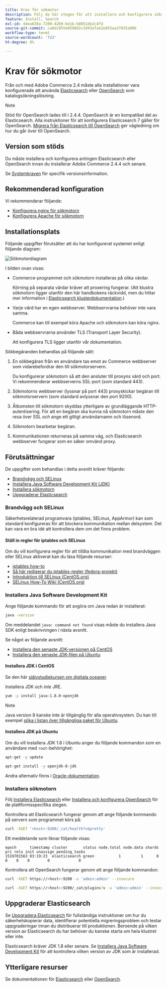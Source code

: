 ```yaml
---
title: Krav för sökmotor
description: Följ de här stegen för att installera och konfigurera sökmotorprogram som stöds för lokala installationer av Adobe Commerce.
feature: Install, Search
exl-id: 44ea638a-7200-4269-be1b-b0851de2c4f4
source-git-commit: ca8dc855e0598d2c3d43afae2e055aa27035a09b
workflow-type: tm+mt
source-wordcount: '723'
ht-degree: 0%

---
```


# Krav för sökmotor

Från och med Adobe Commerce 2.4 måste alla installationer vara konfigurerade att använda [Elasticsearch](https://www.elastic.co) eller [OpenSearch](https://opensearch.org/) som katalogsökningslösning.

>[!NOTE]
>
>Stöd för OpenSearch lades till i 2.4.4. OpenSearch är en kompatibel del av Elasticsearch. Alla instruktioner för att konfigurera Elasticsearch 7 gäller för OpenSearch. [Migrera från Elasticsearch till OpenSearch](../../../upgrade/prepare/opensearch-migration.md) ger vägledning om hur du går över till OpenSearch.

## Version som stöds

Du måste installera och konfigurera antingen Elasticsearch eller OpenSearch innan du installerar Adobe Commerce 2.4.4 och senare.

Se [Systemkraven](../../system-requirements.md) för specifik versionsinformation.

## Rekommenderad konfiguration

Vi rekommenderar följande:

* [Konfigurera nginx för sökmotorn](configure-nginx.md)
* [Konfigurera Apache för sökmotorn](configure-apache.md)

## Installationsplats

Följande uppgifter förutsätter att du har konfigurerat systemet enligt följande diagram:

![Sökmotordiagram](../../../assets/installation/search-engine-config.svg)

I bilden ovan visas:

* Commerce-programmet och sökmotorn installeras på olika värdar.

  Körning på separata värdar kräver att proxering fungerar. (Att klustra sökmotorn ligger utanför den här handbokens räckvidd, men du hittar mer information i [Elasticsearch klusterdokumentation](https://www.elastic.co/guide/en/elasticsearch/guide/current/distributed-cluster.html).)

* Varje värd har en egen webbserver. Webbservrarna behöver inte vara samma.

  Commerce kan till exempel köra Apache och sökmotorn kan köra nginx.

* Båda webbservrarna använder TLS (Transport Layer Security).

  Att konfigurera TLS ligger utanför vår dokumentation.

Sökbegäranden behandlas på följande sätt:

1. En sökbegäran från en användare tas emot av Commerce webbserver som vidarebefordrar den till sökmotorservern.

   Du konfigurerar sökmotorn så att den ansluter till proxyns värd och port. Vi rekommenderar webbserverns SSL-port (som standard 443).

1. Sökmotorns webbserver (lyssnar på port 443) proxyskickar begäran till sökmotorservern (som standard avlyssnar den port 9200).

1. Åtkomsten till sökmotorn skyddas ytterligare av grundläggande HTTP-autentisering. För att en begäran ska kunna nå sökmotorn måste den resa över SSL *och* ange ett giltigt användarnamn och lösenord.

1. Sökmotorn bearbetar begäran.

1. Kommunikationen returneras på samma väg, och Elasticsearch webbserver fungerar som en säker omvänd proxy.

## Förutsättningar

De uppgifter som behandlas i detta avsnitt kräver följande:

* [Brandvägg och SELinux](#firewall-and-selinux)
* [Installera Java Software Development Kit (JDK)](#install-the-java-software-development-kit)
* [Installera sökmotorn](#install-the-search-engine)
* [Uppgraderar Elasticsearch](#upgrading-elasticsearch)

### Brandvägg och SELinux

Säkerhetsrelaterad programvara (iptables, SELinux, AppArmor) kan som standard konfigureras för att blockera kommunikation mellan delsystem. Det kan vara en bra idé att kontrollera dem om det finns problem.

#### Ställ in regler för iptables och SELinux

Om du vill konfigurera regler för att tillåta kommunikation med brandväggen eller SELinux aktiverat kan du läsa följande resurser:

* [iptables how-to](https://help.ubuntu.com/community/IptablesHowTo)
* [Så här redigerar du iptables-regler (fedora-projekt)](https://fedoraproject.org/wiki/How_to_edit_iptables_rules)
* [Introduktion till SELinux (CentOS.org)](https://www.centos.org)
* [SELinux How-To Wiki (CentOS.org)](https://wiki.centos.org/HowTos/SELinux)

### Installera Java Software Development Kit

Ange följande kommando för att avgöra om Java redan är installerat:

```bash
java -version
```

Om meddelandet `java: command not found` visas måste du installera Java SDK enligt beskrivningen i nästa avsnitt.

Se något av följande avsnitt:

* [Installera den senaste JDK-versionen på CentOS](#install-the-jdk-on-centos)
* [Installera den senaste JDK-filen på Ubuntu](#install-the-jdk-on-ubuntu)

#### Installera JDK i CentOS

Se den här [självstudiekursen om digitala oceaner](https://www.digitalocean.com/community/tutorials/how-to-install-java-on-centos-and-fedora#install-oracle-java-8).

Installera JDK och *inte* JRE.

```bash
yum -y install java-1.8.0-openjdk
```

>[!NOTE]
>
>Java version 8 kanske inte är tillgänglig för alla operativsystem. Du kan till exempel [söka i listan över tillgängliga paket för Ubuntu](https://packages.ubuntu.com/).

#### Installera JDK på Ubuntu

Om du vill installera JDK 1.8 i Ubuntu anger du följande kommandon som en användare med `root`-behörighet:

```bash
apt-get -y update
```

```bash
apt-get install -y openjdk-8-jdk
```

Andra alternativ finns i [Oracle-dokumentation](https://docs.oracle.com/javase/8/docs/technotes/guides/install/install_overview.html).

### Installera sökmotorn

Följ [Installera Elasticsearch](https://www.elastic.co/guide/en/elasticsearch/reference/current/install-elasticsearch.html) eller [Installera och konfigurera OpenSearch](https://opensearch.org/docs/latest/opensearch/install/index/) för de plattformsspecifika stegen.

Kontrollera att Elasticsearch fungerar genom att ange följande kommando på servern som programmet körs på:

```bash
curl -XGET '<host>:9200/_cat/health?v&pretty'
```

Ett meddelande som liknar följande visas:

```
epoch      timestamp cluster       status node.total node.data shards pri relo init unassign pending_tasks
1519701563 03:19:23  elasticsearch green           1         1      0   0    0    0        0             0
```

Kontrollera att OpenSearch fungerar genom att ange följande kommandon:

```bash
curl -XGET https://<host>:9200 -u 'admin:admin' --insecure
```

```bash
curl -XGET https://<host>:9200/_cat/plugins?v -u 'admin:admin' --insecure
```

## Uppgraderar Elasticsearch

Se [Uppgradera Elasticsearch](https://www.elastic.co/guide/en/elasticsearch/reference/current/setup-upgrade.html) för fullständiga instruktioner om hur du säkerhetskopierar data, identifierar potentiella migreringsproblem och testar uppgraderingar innan du distribuerar till produktionen. Beroende på vilken version av Elasticsearch du har behöver du kanske starta om hela klustret eller inte.

Elasticsearch kräver JDK 1.8 eller senare. Se [Installera Java Software Development Kit](#install-the-java-software-development-kit) för att kontrollera vilken version av JDK som är installerad.

## Ytterligare resurser

Se dokumentationen för [Elasticsearch](https://www.elastic.co/guide/en/elasticsearch/reference/current/index.html) eller [OpenSearch](https://opensearch.org/docs/latest/).
